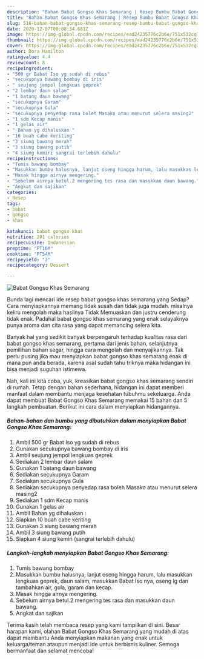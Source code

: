 ```yaml
---
description: "Bahan Babat Gongso Khas Semarang | Resep Bumbu Babat Gongso Khas Semarang Yang Sedap"
title: "Bahan Babat Gongso Khas Semarang | Resep Bumbu Babat Gongso Khas Semarang Yang Sedap"
slug: 516-bahan-babat-gongso-khas-semarang-resep-bumbu-babat-gongso-khas-semarang-yang-sedap
date: 2020-12-07T00:08:34.681Z
image: https://img-global.cpcdn.com/recipes/ead24235776c2b6e/751x532cq70/babat-gongso-khas-semarang-foto-resep-utama.jpg
thumbnail: https://img-global.cpcdn.com/recipes/ead24235776c2b6e/751x532cq70/babat-gongso-khas-semarang-foto-resep-utama.jpg
cover: https://img-global.cpcdn.com/recipes/ead24235776c2b6e/751x532cq70/babat-gongso-khas-semarang-foto-resep-utama.jpg
author: Dora Hamilton
ratingvalue: 4.4
reviewcount: 8
recipeingredient:
- "500 gr Babat Iso yg sudah di rebus"
- "secukupnya bawang bombay di iris"
- " seujung jempol lengkuas geprek"
- "2 lembar daun salam"
- "1 batang daun bawang"
- "secukupnya Garam"
- "secukupnya Gula"
- "secukupnya penyedap rasa boleh Masako atau menurut selera masing2"
- "1 sdm Kecap manis"
- "1 gelas air"
- " Bahan yg dihaluskan "
- "10 buah cabe keriting"
- "3 siung bawang merah"
- "3 siung bawang putih"
- "4 siung kemiri sangrai terlebih dahulu"
recipeinstructions:
- "Tumis bawang bombay"
- "Masukkan bumbu halusnya, lanjut oseng hingga harum, lalu masukkan lengkuas geprek, daun salam, masukkan Babat Iso nya, oseng lg dan tambahkan air, gula, garam dan kecap."
- "Masak hingga airnya mengering."
- "Sebelum airnya betul.2 mengering tes rasa dan masukkan daun bawang."
- "Angkat dan sajikan"
categories:
- Resep
tags:
- babat
- gongso
- khas

katakunci: babat gongso khas 
nutrition: 201 calories
recipecuisine: Indonesian
preptime: "PT16M"
cooktime: "PT54M"
recipeyield: "2"
recipecategory: Dessert

---
```



![Babat Gongso Khas Semarang](https://img-global.cpcdn.com/recipes/ead24235776c2b6e/751x532cq70/babat-gongso-khas-semarang-foto-resep-utama.jpg)

Bunda lagi mencari ide resep babat gongso khas semarang yang Sedap? Cara menyiapkannya memang tidak susah dan tidak juga mudah. misalnya keliru mengolah maka hasilnya Tidak Memuaskan dan justru cenderung tidak enak. Padahal babat gongso khas semarang yang enak selayaknya punya aroma dan cita rasa yang dapat memancing selera kita.

Banyak hal yang sedikit banyak berpengaruh terhadap kualitas rasa dari babat gongso khas semarang, pertama dari jenis bahan, selanjutnya pemilihan bahan segar, hingga cara mengolah dan menyajikannya. Tak perlu pusing jika mau menyiapkan babat gongso khas semarang enak di mana pun anda berada, karena asal sudah tahu triknya maka hidangan ini bisa menjadi suguhan istimewa.




Nah, kali ini kita coba, yuk, kreasikan babat gongso khas semarang sendiri di rumah. Tetap dengan bahan sederhana, hidangan ini dapat memberi manfaat dalam membantu menjaga kesehatan tubuhmu sekeluarga. Anda dapat membuat Babat Gongso Khas Semarang memakai 15 bahan dan 5 langkah pembuatan. Berikut ini cara dalam menyiapkan hidangannya.

<!--inarticleads1-->

##### Bahan-bahan dan bumbu yang dibutuhkan dalam menyiapkan Babat Gongso Khas Semarang:

1. Ambil 500 gr Babat Iso yg sudah di rebus
1. Gunakan secukupnya bawang bombay di iris
1. Ambil  seujung jempol lengkuas geprek
1. Sediakan 2 lembar daun salam
1. Gunakan 1 batang daun bawang
1. Sediakan secukupnya Garam
1. Sediakan secukupnya Gula
1. Sediakan secukupnya penyedap rasa boleh Masako atau menurut selera masing2
1. Sediakan 1 sdm Kecap manis
1. Gunakan 1 gelas air
1. Ambil  Bahan yg dihaluskan :
1. Siapkan 10 buah cabe keriting
1. Gunakan 3 siung bawang merah
1. Ambil 3 siung bawang putih
1. Siapkan 4 siung kemiri (sangrai terlebih dahulu)




<!--inarticleads2-->

##### Langkah-langkah menyiapkan Babat Gongso Khas Semarang:

1. Tumis bawang bombay
1. Masukkan bumbu halusnya, lanjut oseng hingga harum, lalu masukkan lengkuas geprek, daun salam, masukkan Babat Iso nya, oseng lg dan tambahkan air, gula, garam dan kecap.
1. Masak hingga airnya mengering.
1. Sebelum airnya betul.2 mengering tes rasa dan masukkan daun bawang.
1. Angkat dan sajikan




Terima kasih telah membaca resep yang kami tampilkan di sini. Besar harapan kami, olahan Babat Gongso Khas Semarang yang mudah di atas dapat membantu Anda menyiapkan makanan yang enak untuk keluarga/teman ataupun menjadi ide untuk berbisnis kuliner. Semoga bermanfaat dan selamat mencoba!
